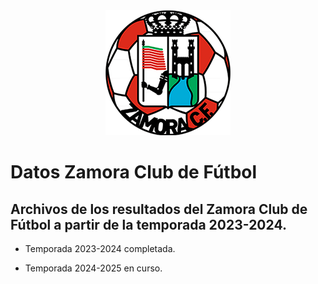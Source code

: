 <div align = "center"><img src = "DatosWebZamora_v2/logo_zamora_200.png"></img></div>

# Datos Zamora Club de Fútbol

## Archivos de los resultados del Zamora Club de Fútbol a partir de la temporada 2023-2024.

- Temporada 2023-2024 completada.

- Temporada 2024-2025 en curso.
